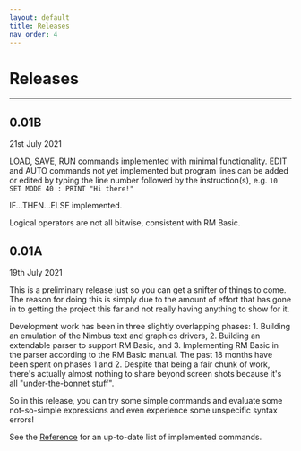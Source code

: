 ```yaml
---
layout: default
title: Releases
nav_order: 4
---
```


# Releases

---

## 0.01B

21st July 2021

LOAD, SAVE, RUN commands implemented with minimal functionality.  EDIT and AUTO commands not yet implemented but program lines can be added or edited by typing the line number followed by the instruction(s), e.g. `10 SET MODE 40 : PRINT "Hi there!"`

IF...THEN...ELSE implemented.

Logical operators are not all bitwise, consistent with RM Basic.

## 0.01A

19th July 2021

This is a preliminary release just so you can get a snifter of things to come.  The reason for
doing this is simply due to the amount of effort that has gone in to getting the project this
far and not really having anything to show for it.

Development work has been in three slightly overlapping phases: 1. Building an emulation of the Nimbus text and graphics drivers, 2. Building an extendable parser to support RM Basic, and 3. Implementing RM Basic in the parser according to the RM Basic manual.  The past 18 months have been spent on phases 1 and 2.  Despite that being a fair chunk of work, there's actually almost nothing to share beyond screen shots because it's all "under-the-bonnet stuff".  

So in this release, you can try some simple commands and evaluate some not-so-simple expressions
and even experience some unspecific syntax errors!

See the [Reference](/docs/reference.html) for an up-to-date list of implemented commands.